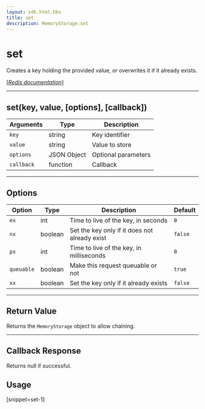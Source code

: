 ```yaml
---
layout: sdk.html.hbs
title: set
description: MemoryStorage:set
---
```

  

# set
Creates a key holding the provided value, or overwrites it if it already exists.

[[_Redis documentation_]](https://redis.io/commands/set)

---

## set(key, value, [options], [callback])

| Arguments | Type | Description |
|---------------|---------|----------------------------------------|
| `key` | string | Key identifier |
| `value` | string | Value to store |
| `options` | JSON Object | Optional parameters |
| `callback` | function | Callback |

---

## Options

| Option | Type | Description | Default |
|---------------|---------|----------------------------------------|---------|
| `ex` | int | Time to live of the key, in seconds | `0` |
| `nx` | boolean | Set the key only if it does not already exist | `false` |
| `px` | int | Time to live of the key, in milliseconds | `0` |
| `queuable` | boolean | Make this request queuable or not  | ``true`` |
| `xx` | boolean | Set the key only if it already exists | `false` |
---

## Return Value

Returns the `MemoryStorage` object to allow chaining.

---

## Callback Response

Returns null if successful.
## Usage

[snippet=set-1]
